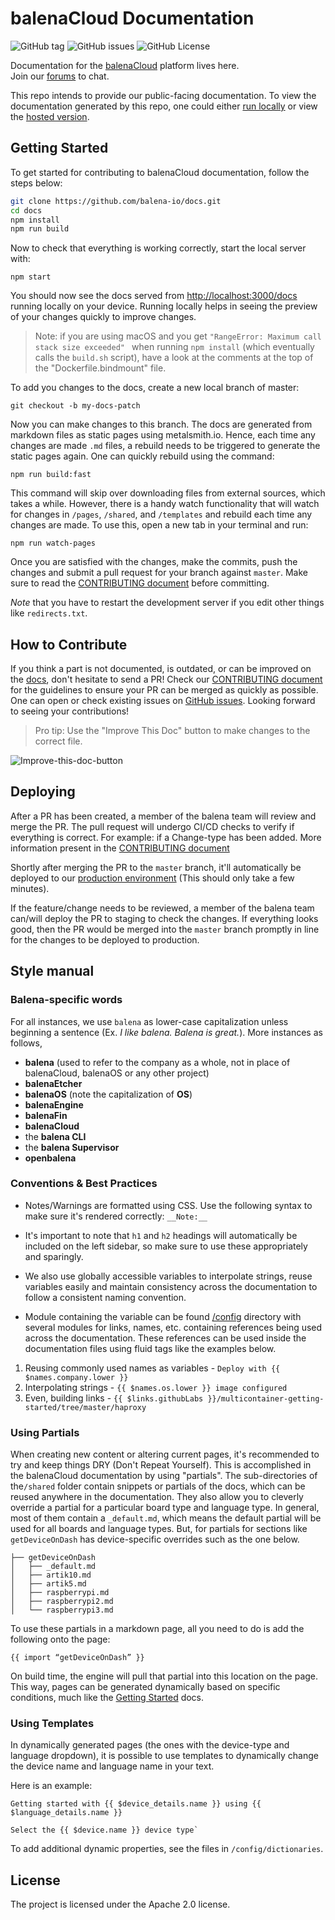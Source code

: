 # balenaCloud Documentation

![GitHub tag](https://img.shields.io/github/v/tag/balena-io/docs)  ![GitHub issues](https://img.shields.io/github/issues/balena-io/docs)  ![GitHub License](https://img.shields.io/github/license/balena-io/docs)

Documentation for the [balenaCloud](https://balena.io/) platform lives here.  
Join our [forums](https://forums.balena.io/) to chat.

This repo intends to provide our public-facing documentation. To view the documentation generated by this repo, one could either [run locally](#getting-started) or view the [hosted version](https://www.balena.io/docs/).

## Getting Started

To get started for contributing to balenaCloud documentation, follow the steps below: 

```bash
git clone https://github.com/balena-io/docs.git
cd docs
npm install
npm run build
```

Now to check that everything is working correctly, start the local server with:

```
npm start
```

You should now see the docs served from [http://localhost:3000/docs](http://localhost:3000/docs) running locally on your device. Running locally helps in seeing the preview of your changes quickly to improve changes.

> Note: if you are using macOS and you get `"RangeError: Maximum call stack size exceeded" `
> when running `npm install` (which eventually calls the `build.sh` script), have a look at
> the comments at the top of the "Dockerfile.bindmount" file.

To add you changes to the docs, create a new local branch of master:

```
git checkout -b my-docs-patch
```

Now you can make changes to this branch. The docs are generated from markdown files as static pages using metalsmith.io. Hence, each time any changes are made `.md` files, a rebuild needs to be triggered to generate the static pages again. One can quickly rebuild using the command:

```
npm run build:fast
```

This command will skip over downloading files from external sources, which takes a while. However, there is a handy watch functionality that will watch for changes in `/pages`, `/shared`, and `/templates` and rebuild each time any changes are made. To use this, open a new tab in your terminal and run:

```
npm run watch-pages
```

Once you are satisfied with the changes, make the commits, push the changes and submit a pull request for your branch against `master`. Make sure to read the [CONTRIBUTING document](CONTRIBUTING.md) before committing.

_Note_ that you have to restart the development server if you edit other things like `redirects.txt`.

## How to Contribute

If you think a part is not documented, is outdated, or can be improved on the [docs](https://docs.balena.io), don't hesitate to send a PR! Check our [CONTRIBUTING document](CONTRIBUTING.md) for the guidelines to ensure your PR can be merged as quickly as possible.
One can open or check existing issues on [GitHub issues](https://github.com/balena-io/docs/issues). Looking forward to seeing your contributions!

> Pro tip: Use the "Improve This Doc" button to make changes to the correct file. 

![Improve-this-doc-button](https://user-images.githubusercontent.com/22801822/113422793-ee9f9c00-93ea-11eb-90de-539e3438babb.png)

## Deploying

After a PR has been created, a member of the balena team will review and merge the PR. The pull request will undergo CI/CD checks to verify if everything is correct. For example: if a Change-type has been added. More information present in the [CONTRIBUTING document](CONTRIBUTING.md)

Shortly after merging the PR to the `master` branch, it'll automatically be deployed to our [production environment](https://www.balena.io/docs/) (This should only take a few minutes).

If the feature/change needs to be reviewed, a member of the balena team can/will deploy the PR to staging to check the changes. If everything looks good, then the PR would be merged into the `master` branch promptly in line for the changes to be deployed to production.

## Style manual

### Balena-specific words

For all instances, we use `balena` as lower-case capitalization unless beginning a sentence (Ex. *I like balena. Balena is great.*). More instances as follows,

* **balena** (used to refer to the company as a whole, not in place of balenaCloud, balenaOS or any other project)
* **balenaEtcher**
* **balenaOS** (note the capitalization of **OS**)
* **balenaEngine**
* **balenaFin**
* **balenaCloud**
* the **balena CLI**
* the **balena Supervisor**
* **openbalena**

### Conventions & Best Practices

- Notes/Warnings are formatted using CSS. Use the following syntax to make sure it's rendered correctly: `__Note:__`

- It's important to note that `h1` and `h2` headings will automatically be included on the left sidebar, so make sure to use these appropriately and sparingly.

- We also use globally accessible variables to interpolate strings, reuse variables easily and maintain consistency across the documentation to follow a consistent naming convention. 

- Module containing the variable can be found [/config](https://github.com/balena-io/docs/tree/master/config) directory with several modules for links, names, etc. containing references being used across the documentation. These references can be used inside the documentation files using fluid tags like the examples below. 

1. Reusing commonly used names as variables - `Deploy with {{ $names.company.lower }}`
2. Interpolating strings - `{{ $names.os.lower }} image configured`
3. Even, building links - `{{ $links.githubLabs }}/multicontainer-getting-started/tree/master/haproxy`

### Using Partials

When creating new content or altering current pages, it's recommended to try and keep things DRY (Don't Repeat Yourself). This is accomplished in the balenaCloud documentation by using "partials". The sub-directories of the`/shared` folder contain snippets or partials of the docs, which can be reused anywhere in the documentation. They also allow you to cleverly override a partial for a particular board type and language type. In general, most of them contain a `_default.md`, which means the default partial will be used for all boards and language types. But, for partials for sections like `getDeviceOnDash` has device-specific overrides such as the one below.

```
├── getDeviceOnDash
│   ├── _default.md
│   ├── artik10.md
│   ├── artik5.md
│   ├── raspberrypi.md
│   ├── raspberrypi2.md
│   └── raspberrypi3.md
```

To use these partials in a markdown page, all you need to do is add the following onto the page:

```
{{ import “getDeviceOnDash” }}
```

On build time, the engine will pull that partial into this location on the page. This way, pages can be generated dynamically based on specific conditions, much like the [Getting Started](https://www.balena.io/docs/learn/getting-started) docs.

### Using Templates

In dynamically generated pages (the ones with the device-type and language dropdown), it is possible to use templates to dynamically change the device name and language name in your text. 

Here is an example:

```
Getting started with {{ $device_details.name }} using {{ $language_details.name }}  

Select the {{ $device.name }} device type`
```

To add additional dynamic properties, see the files in `/config/dictionaries`.

## License

The project is licensed under the Apache 2.0 license.
